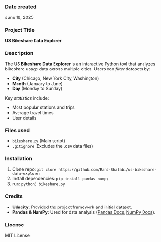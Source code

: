 
### Date created
June 18, 2025

### Project Title
**US Bikeshare Data Explorer**

### Description
The **US Bikeshare Data Explorer** is an interactive Python tool that analyzes bikeshare usage data across multiple cities. Users can _filter_ datasets by:  
- **City** (Chicago, New York City, Washington)  
- **Month** (January to June)  
- **Day** (Monday to Sunday)  

Key _statistics_ include:  
- Most popular stations and trips  
- Average travel times  
- User details 

### Files used
- `bikeshare.py` (Main script)
- `.gitignore` (Excludes the .csv data files)

### Installation
1. Clone repo:
`git clone https://github.com/Rand-Shalabi/us-bikeshare-data-explorer`
2. Install dependencies:
`pip install pandas numpy`
3. run:
`python3 bikeshare.py`

### Credits
- **Udacity**: Provided the project framework and initial dataset.  
- **Pandas & NumPy**: Used for data analysis ([Pandas Docs](https://pandas.pydata.org/docs/), [NumPy Docs](https://numpy.org/doc/)).

### License  
MIT License 


